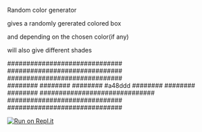 Random color generator

gives a randomly gererated colored box

and depending on the chosen color(if any)

will also give different shades


############################## 
############################## 
##############################   
########              ########
########    #a48ddd   ########
########              ########
##############################
##############################
##############################

[![Run on Repl.it](https://repl.it/badge/github/madillus/node-random-color-generator)](https://repl.it/github/madillus/node-random-color-generator)
